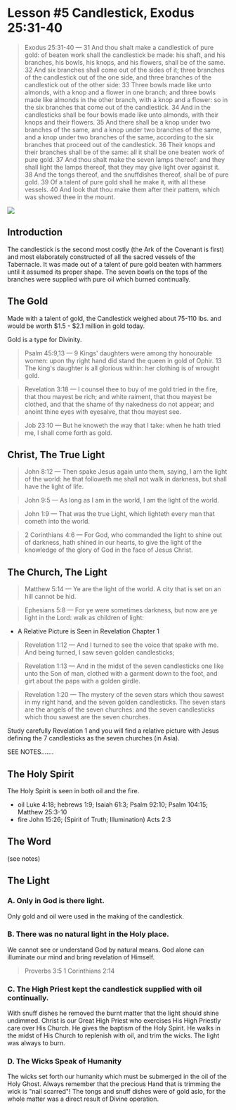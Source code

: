 # Lesson #5 Candlestick, Exodus 25:31-40

> Exodus 25:31-40 &mdash; 31 And thou shalt make a candlestick of pure gold: of beaten work shall the candlestick be made: his shaft, and his branches, his bowls, his knops, and his flowers, shall be of the same. 32 And six branches shall come out of the sides of it; three branches of the candlestick out of the one side, and three branches of the candlestick out of the other side: 33 Three bowls made like unto almonds, with a knop and a flower in one branch; and three bowls made like almonds in the other branch, with a knop and a flower: so in the six branches that come out of the candlestick. 34 And in the candlesticks shall be four bowls made like unto almonds, with their knops and their flowers. 35 And there shall be a knop under two branches of the same, and a knop under two branches of the same, and a knop under two branches of the same, according to the six branches that proceed out of the candlestick. 36 Their knops and their branches shall be of the same: all it shall be one beaten work of pure gold. 37 And thou shalt make the seven lamps thereof: and they shall light the lamps thereof, that they may give light over against it. 38 And the tongs thereof, and the snuffdishes thereof, shall be of pure gold. 39 Of a talent of pure gold shall he make it, with all these vessels. 40 And look that thou make them after their pattern, which was showed thee in the mount.

<img src="http://www.hunterscastle.com/commentary/ex/lampstan3.jpg" />

## Introduction

The candlestick is the second most costly (the Ark of the Covenant is first) and most elaborately constructed of all the sacred vessels of the Tabernacle. It was made out of a talent of pure gold beaten with hammers until it assumed its proper shape. The seven bowls on the tops of the branches were supplied with pure oil which burned continually.

## The Gold

Made with a talent of gold, the Candlestick weighed about 75-110 lbs. and would be worth $1.5 - $2.1 million in gold today.

Gold is a type for Divinity. 

> Psalm 45:9,13 &mdash; 9 Kings' daughters were among thy honourable women: upon thy right hand did stand the queen in gold of Ophir. 13 The king's daughter is all glorious within: her clothing is of wrought gold.
<!-- -->
> Revelation 3:18 &mdash; I counsel thee to buy of me gold tried in the fire, that thou mayest be rich; and white raiment, that thou mayest be clothed, and that the shame of thy nakedness do not appear; and anoint thine eyes with eyesalve, that thou mayest see.
<!-- -->
> Job 23:10 &mdash; But he knoweth the way that I take: when he hath tried me, I shall come forth as gold.

## Christ, The True Light

> John 8:12 &mdash; Then spake Jesus again unto them, saying, I am the light of the world: he that followeth me shall not walk in darkness, but shall have the light of life.
<!-- -->
> John 9:5 &mdash; As long as I am in the world, I am the light of the world.
<!-- -->
> John 1:9 &mdash; That was the true Light, which lighteth every man that cometh into the world.
<!-- -->
> 2 Corinthians 4:6 &mdash; For God, who commanded the light to shine out of darkness, hath shined in our hearts, to give the light of the knowledge of the glory of God in the face of Jesus Christ.

## The Church, The Light

> Matthew 5:14 &mdash; Ye are the light of the world. A city that is set on an hill cannot be hid.
<!---->
> Ephesians 5:8 &mdash; For ye were sometimes darkness, but now are ye light in the Lord: walk as children of light:

- A Relative Picture is Seen in Revelation Chapter 1

> Revelation 1:12 &mdash; And I turned to see the voice that spake with me. And being turned, I saw seven golden candlesticks;
<!---->
> Revelation 1:13 &mdash; And in the midst of the seven candlesticks one like unto the Son of man, clothed with a garment down to the foot, and girt about the paps with a golden girdle.
<!---->
> Revelation 1:20 &mdash; The mystery of the seven stars which thou sawest in my right hand, and the seven golden candlesticks. The seven stars are the angels of the seven churches: and the seven candlesticks which thou sawest are the seven churches.

Study carefully Revelation 1 and you will find a relative picture with Jesus defining the 7 candlesticks as the seven churches (in Asia).

SEE NOTES.......

## The Holy Spirit

The Holy Spirit is seen in both oil and the fire.

- oil Luke 4:18; hebrews 1:9; Isaiah 61:3; Psalm 92:10; Psalm 104:15; Matthew 25:3-10
- fire John 15:26; (Spirit of Truth; Illumination) Acts 2:3

## The Word

(see notes)

## The Light

### A. Only in God is there light. 

Only gold and oil were used in the making of the candlestick. 

### B. There was no natural light in the Holy place. 

We cannot see or understand God by natural means. God alone can illuminate our mind and bring revelation of Himself.

> Proverbs 3:5
> 1 Corinthians 2:14

### C. The High Priest kept the candlestick supplied with oil continually. 

With snuff dishes he removed the burnt matter that the light should shine undimmed. Christ is our Great High Priest who exercises His High Priestly care over His Church. He gives the baptism of the Holy Spirit. He walks in the midst of His Church to replenish with oil, and trim the wicks. The light was always to burn.

> 

### D. The Wicks Speak of Humanity

The wicks set forth our humanity which must be submerged in the oil of the Holy Ghost. Always remember that the precious Hand that is trimming the wick is "nail scarred"! The tongs and snuff dishes were of gold aslo, for the whole matter was a direct result of Divine operation. 

 

